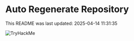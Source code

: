 # Auto Regenerate Repository

This README was last updated: 2025-04-14 11:31:35

 ![TryHackMe](https://tryhackme.com/badge/533634)